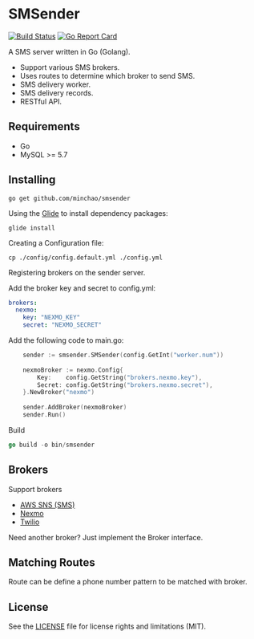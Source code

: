 # SMSender

[![Build Status](https://travis-ci.org/minchao/smsender.svg?branch=master)](https://travis-ci.org/minchao/smsender)
[![Go Report Card](https://goreportcard.com/badge/github.com/minchao/smsender)](https://goreportcard.com/report/github.com/minchao/smsender)

A SMS server written in Go (Golang).

* Support various SMS brokers.
* Uses routes to determine which broker to send SMS.
* SMS delivery worker.
* SMS delivery records.
* RESTful API.

## Requirements

* Go
* MySQL >= 5.7

## Installing

```
go get github.com/minchao/smsender
```

Using the [Glide](https://glide.sh/) to install dependency packages:

```
glide install
```

Creating a Configuration file:
 
```
cp ./config/config.default.yml ./config.yml
```

Registering brokers on the sender server.

Add the broker key and secret to config.yml:

```yaml
brokers:
  nexmo:
    key: "NEXMO_KEY"
    secret: "NEXMO_SECRET"
```

Add the following code to main.go:

```go
    sender := smsender.SMSender(config.GetInt("worker.num"))
    
	nexmoBroker := nexmo.Config{
		Key:    config.GetString("brokers.nexmo.key"),
		Secret: config.GetString("brokers.nexmo.secret"),
	}.NewBroker("nexmo")
	
	sender.AddBroker(nexmoBroker)
	sender.Run()
```

Build

```go
go build -o bin/smsender
```

## Brokers

Support brokers

* [AWS SNS (SMS)](https://aws.amazon.com/sns/)
* [Nexmo](https://www.nexmo.com/)
* [Twilio](https://www.twilio.com/)

Need another broker? Just implement the Broker interface.

## Matching Routes

Route can be define a phone number pattern to be matched with broker.

## License

See the [LICENSE](LICENSE.md) file for license rights and limitations (MIT).
